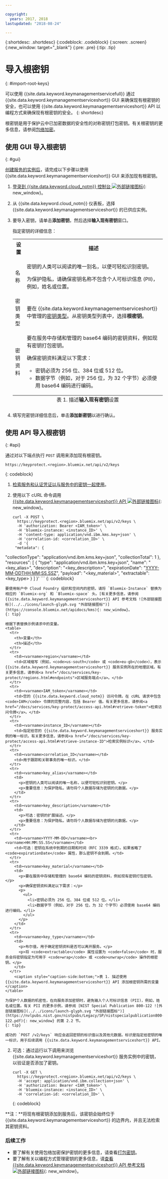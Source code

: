 ```yaml
---

copyright:
  years: 2017, 2018
lastupdated: "2018-08-24"

---
```


{:shortdesc: .shortdesc}
{:codeblock: .codeblock}
{:screen: .screen}
{:new_window: target="_blank"}
{:pre: .pre}
{:tip: .tip}

# 导入根密钥
{: #import-root-keys}

可以使用 {{site.data.keyword.keymanagementservicefull}} 通过 {{site.data.keyword.keymanagementserviceshort}} GUI 来确保现有根密钥的安全，也可以使用 {{site.data.keyword.keymanagementserviceshort}} API 以编程方式来确保现有根密钥的安全。
{: shortdesc}

根密钥是用于保护云中已加密数据的安全性的对称密钥打包密钥。有关根密钥的更多信息，请参阅[包络加密](/docs/services/key-protect/concepts/envelope-encryption.html)。 

## 使用 GUI 导入根密钥
{: #gui}

[创建服务的实例后](/docs/services/key-protect/provision.html)，请完成以下步骤以使用 {{site.data.keyword.keymanagementserviceshort}} GUI 来添加现有根密钥。

1. [登录到 {{site.data.keyword.cloud_notm}} 控制台 ![外部链接图标](../../icons/launch-glyph.svg "外部链接图标")](https://console.bluemix.net/){: new_window}。
2. 从 {{site.data.keyword.cloud_notm}} 仪表板，选择 {{site.data.keyword.keymanagementserviceshort}} 的已供应实例。
3. 要导入密钥，请单击**添加密钥**，然后选择**输入现有密钥**窗口。

    指定密钥的详细信息：

    <table>
      <tr>
        <th>设置</th>
        <th>描述</th>
      </tr>
      <tr>
        <td>名称</td>
        <td>
          <p>密钥的人类可以阅读的唯一别名，以便可轻松识别密钥。</p>
          <p>为保护隐私，请确保密钥名称不包含个人可标识信息 (PII)，例如，姓名或位置。</p>
        </td>
      </tr>
      <tr>
        <td>密钥类型</td>
        <td>要在 {{site.data.keyword.keymanagementserviceshort}} 中管理的<a href="/docs/services/key-protect/concepts/envelope-encryption.html#key-types">密钥类型</a>。从密钥类型列表中，选择<b>根密钥</b>。</td>
      </tr>
      <tr>
        <td>密钥资料</td>
        <td>
          <p>要在服务中存储和管理的 base64 编码的密钥资料，例如现有密钥打包密钥。</p>
          <p>确保密钥资料满足以下需求：</p>
          <p>
            <ul>
              <li>密钥必须为 256 位、384 位或 512 位。</li>
              <li>数据字节（例如，对于 256 位，为 32 个字节）必须使用 base64 编码进行编码。</li>
            </ul>
          </p>
        </td>
      </tr>
      <caption style="caption-side:bottom;">表 1. 描述<b>输入现有密钥</b>设置</caption>
    </table>

4. 填写完密钥详细信息后，单击**添加新密钥**以进行确认。 

## 使用 API 导入根密钥
{: #api}

通过对以下端点执行 `POST` 调用来添加现有根密钥。

```
https://keyprotect.<region>.bluemix.net/api/v2/keys
```
{: codeblock}

1. [检索服务和认证凭证以与服务中的密钥一起使用](/docs/services/key-protect/access-api.html)。

1. 使用以下 cURL 命令调用 [{{site.data.keyword.keymanagementserviceshort}} API ![外部链接图标](../../icons/launch-glyph.svg "外部链接图标")](https://console.bluemix.net/apidocs/kms){: new_window}。

    ```cURL
    curl -X POST \
      https://keyprotect.<region>.bluemix.net/api/v2/keys \
      -H 'authorization: Bearer <IAM_token>' \
      -H 'bluemix-instance: <instance_ID>' \
      -H 'content-type: application/vnd.ibm.kms.key+json' \
      -H 'correlation-id: <correlation_ID>' \
      -d '{
     "metadata": {
"collectionType": "application/vnd.ibm.kms.key+json",
       "collectionTotal": 1
     },
    "resources": [
      {
      "type": "application/vnd.ibm.kms.key+json",
       "name": "<key_alias>",
       "description": "<key_description>",
       "expirationDate": "<YYYY-MM-DDTHH:MM:SS.SSZ>",
       "payload": "<key_material>",
       "extractable": <key_type>
       }
     ]
    }'
    ```
    {: codeblock}

    要使用帐户中 Cloud Foundry 组织和空间内的密钥，请将 `Bluemix-Instance` 替换为相应的 `Bluemix-org` 和 `Bluemix-space` 头。[有关更多信息，请参阅 {{site.data.keyword.keymanagementserviceshort}} API 参考文档 ![外部链接图标](../../icons/launch-glyph.svg "外部链接图标")](https://console.bluemix.net/apidocs/kms){: new_window}。
    {: tip}

    根据下表替换示例请求中的变量。
    <table>
      <tr>
        <th>变量</th>
        <th>描述</th>
      </tr>
      <tr>
        <td><varname>region</varname></td>
        <td>区域缩写（例如，<code>us-south</code> 或 <code>eu-gb</code>），表示 {{site.data.keyword.keymanagementserviceshort}} 服务实例所在的地理区域。有关更多信息，请参阅<a href="/docs/services/key-protect/regions.html#endpoints">区域服务端点</a>。</td>
      </tr>
      <tr>
        <td><varname>IAM_token</varname></td>
        <td>您的 {{site.data.keyword.cloud_notm}} 访问令牌。在 cURL 请求中包含 <code>IAM</code> 令牌的完整内容，包括 Bearer 值。有关更多信息，请参阅<a href="/docs/services/key-protect/access-api.html#retrieve-token">检索访问令牌</a>。</td>
      </tr>
      <tr>
        <td><varname>instance_ID</varname></td>
        <td>指定给您的 {{site.data.keyword.keymanagementserviceshort}} 服务实例的唯一标识。有关更多信息，请参阅<a href="/docs/services/key-protect/access-api.html#retrieve-instance-ID">检索实例标识</a>。</td>
      </tr>
      <tr>
        <td><varname>correlation_ID</varname></td>
        <td>用于跟踪和关联事务的唯一标识。</td>
      </tr>
      <tr>
        <td><varname>key_alias</varname></td>
        <td>
          <p>密钥的人类可以阅读的唯一名称，以便可轻松识别密钥。</p>
          <p>重要信息：为保护隐私，请勿将个人数据存储为密钥的元数据。</p>
        </td>
      </tr>
      <tr>
        <td><varname>key_description</varname></td>
        <td>
          <p>可选：密钥的扩展描述。</p>
          <p>重要信息：为保护隐私，请勿将个人数据存储为密钥的元数据。</p>
        </td>
      </tr>
      <tr>
        <td><varname>YYYY-MM-DD</varname><br><varname>HH:MM:SS.SS</varname></td>
        <td>可选：密钥在系统中到期的日期和时间（RFC 3339 格式）。如果省略了 <code>expirationDate</code> 属性，那么密钥不会到期。</td>
      </tr>
      <tr>
        <td><varname>key_material</varname></td>
        <td>
          <p>要在服务中存储和管理的 base64 编码的密钥资料，例如现有密钥打包密钥。</p>
          <p>确保密钥资料满足以下需求：</p>
          <p>
            <ul>
              <li>密钥必须为 256 位、384 位或 512 位。</li>
              <li>数据字节（例如，对于 256 位，为 32 个字节）必须使用 base64 编码进行编码。</li>
            </ul>
          </p>
        </td>
      </tr>
      <tr>
        <td><varname>key_type</varname></td>
        <td>
          <p>布尔值，用于确定密钥资料是否可以离开服务。</p>
          <p>将 <code>extractable</code> 属性设置为 <code>false</code> 时，服务会将密钥指定为可用于 <code>wrap</code> 或 <code>unwrap</code> 操作的根密钥。</p>
        </td>
      </tr>
        <caption style="caption-side:bottom;">表 1. 描述使用 {{site.data.keyword.keymanagementserviceshort}} API 添加根密钥所需的变量</caption>
    </table>

    为保护个人数据的机密性，在向服务添加密钥时，避免输入个人可标识信息 (PII)，例如，姓名或位置。有关 PII 的更多示例，请参阅 [NIST Special Publication 800-122 ![外部链接图标](../../icons/launch-glyph.svg "外部链接图标")](https://nvlpubs.nist.gov/nistpubs/Legacy/SP/nistspecialpublication800-122.pdf){: new_window} 的第 2.2 节。
    {: tip}

    成功的 `POST /v2/keys` 响应会返回密钥的标识值以及其他元数据。标识是指定给密钥的唯一标识，用于后续调用 {{site.data.keyword.keymanagementserviceshort}} API。

2. 可选：通过运行以下调用来浏览 {{site.data.keyword.keymanagementserviceshort}} 服务实例中的密钥，以验证是否添加了密钥。

    ```cURL
    curl -X GET \
      https://keyprotect.<region>.bluemix.net/api/v2/keys \
      -H 'accept: application/vnd.ibm.collection+json' \
      -H 'authorization: Bearer <IAM_token>' \
      -H 'bluemix-instance: <instance_ID>' \
      -H 'correlation-id: <correlation_ID>' \
    ```
    {: codeblock}

**注：**将现有根密钥添加到服务后，该密钥会始终位于 {{site.data.keyword.keymanagementserviceshort}} 的边界内，并且无法检索其密钥资料。 

### 后续工作

- 要了解有关使用包络加密保护密钥的更多信息，请查看[打包密钥](/docs/services/key-protect/wrap-keys.html)。
- 要了解有关以编程方式管理密钥的更多信息，请[查看 {{site.data.keyword.keymanagementserviceshort}} API 参考文档 ![外部链接图标](../../icons/launch-glyph.svg "外部链接图标")](https://console.bluemix.net/apidocs/kms){: new_window}。
